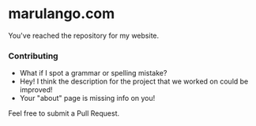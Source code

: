 # marulango.com
You've reached the repository for my website.

### Contributing


* What if I spot a grammar or spelling mistake? 
* Hey! I think the description for the project that we worked on could be improved!
* Your "about" page is missing info on you!

Feel free to submit a Pull Request.


